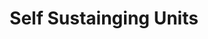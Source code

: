 ---
layout: strategy
title: Self Sustainging Units
team: Martina Benetollo, Yordanos Bekele & Magnus Heilmann
video: https://vimeo.com/383249880
---